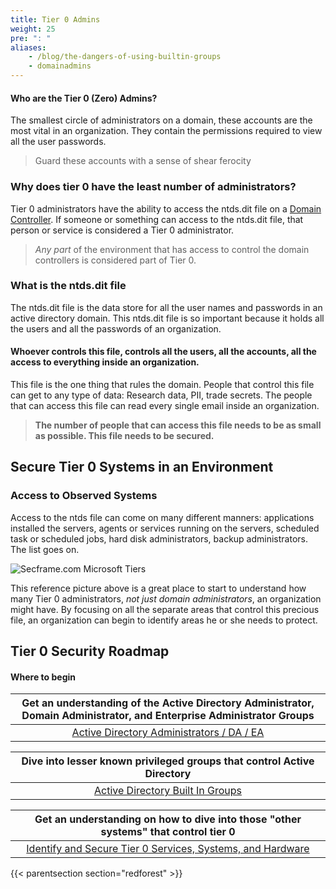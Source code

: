```yaml
---
title: Tier 0 Admins
weight: 25
pre: ": "
aliases: 
    - /blog/the-dangers-of-using-builtin-groups
    - domainadmins
---
```

#### Who are the Tier 0 (Zero) Admins?

<!-- need some more stuff on cleaning up domain admins 
start with active directory domain admin accounts and cleanup before driving into tiered stuff
-->
The smallest circle of administrators on a domain, these accounts are the most vital in an organization. They contain the permissions required to view all the user passwords. 

> Guard these accounts with a sense of shear ferocity

### Why does tier 0 have the least number of administrators?

Tier 0 administrators have the ability to access the ntds.dit file on a [Domain Controller](https://en.m.wikipedia.org/wiki/Domain_controller_(Windows)). If someone or something can access to the ntds.dit file, that person or service is considered a Tier 0 administrator.

> _Any part_ of the environment that has access to control the domain controllers is considered part of Tier 0. 

### What is the ntds.dit file

The ntds.dit file is the data store for all the user names and passwords in an active directory domain. This ntds.dit file is so important because it holds all the users and all the passwords of an organization. 

#### Whoever controls this file, controls all the users, all the accounts, all the access to everything inside an organization. 

This file is the one thing that rules the domain. People that control this file can get to any type of data: Research data, PII, trade secrets. The people that can access this file can read every single email inside an organization.

> **The number of people that can access this file needs to be as small as possible. This file needs to be secured.**

## Secure Tier 0 Systems in an Environment 

### Access to Observed Systems
Access to the ntds file can come on many different manners: applications installed the servers, agents or services running on the servers, scheduled task or scheduled jobs, hard disk administrators, backup administrators. The list goes on.

![Secframe.com Microsoft Tiers](</redforest/phase1/images/Tier 0 Observed Systems.png?classes=shadow&width=40pc>)

This reference picture above is a great place to start to understand how many Tier 0 administrators, _not just domain administrators_, an organization might have. By focusing on all the separate areas that control this precious file, an organization can begin to identify areas he or she needs to protect.

## Tier 0 Security Roadmap
#### Where to begin

| Get an understanding of the Active Directory Administrator, Domain Administrator, and Enterprise Administrator Groups |
| :---: |
| [Active Directory Administrators / DA / EA](tier0_a_da_ea)|

| Dive into lesser known privileged groups that control Active Directory |
| :---: |
| [Active Directory Built In Groups](builtingroups)|

| Get an understanding on how to dive into those "other systems" that control tier 0|
| :---: |
| [Identify and Secure Tier 0 Services, Systems, and Hardware](howtosecuretier0)|

{{< parentsection section="redforest" >}}